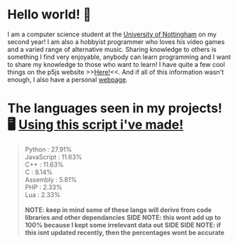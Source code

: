 # Hello world! 👋

I am a computer science student at the [University of Nottingham](https://cs.nott.ac.uk) on my second year! I am also a hobbyist programmer who loves his video games and a varied range of alternative music. Sharing knowledge to others is something I find very enjoyable, anybody can learn programming and I want to share my knowledge to those who want to learn! I have quite a few cool things on the p5js website >>[Here!](https://editor.p5js.org/Barnold__/sketches)<<. And if all of this information wasn't enough, I also have a personal [webpage](https://barnold8.github.io/index.html).


# The languages seen in my projects! 🖥️ [Using this script i've made!](https://github.com/Barnold8/OddPyPrograms/blob/main/GitHubLang.py)
> Python :        27.91%  <br />
> JavaScript :    11.63%  <br />
> C++ :           11.63%  <br />
> C :             8.14%   <br />
> Assembly :      5.81%   <br />
> PHP :           2.33%   <br />
> Lua :           2.33%   <br /><br />
**NOTE: keep in mind some of these langs will derive from code libraries and other dependancies**
**SIDE NOTE: this wont add up to 100% because I kept some irrelevant data out**
**SIDE SIDE NOTE: if this isnt updated recently, then the percentages wont be accurate**
